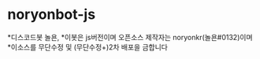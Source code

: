 # noryonbot-js

*디스코드봇 놀욘,
*이봇은 js버전이며 오픈소스 제작자는 noryonkr(놀욘#0132)이며
*이소스를 무단수정 및 (무단수정+)2차 배포을 금합니다

